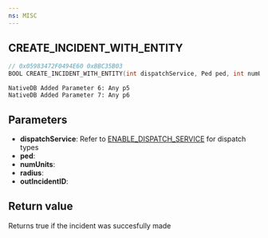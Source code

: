 ```yaml
---
ns: MISC
---
```

## CREATE_INCIDENT_WITH_ENTITY

```c
// 0x05983472F0494E60 0xBBC35B03
BOOL CREATE_INCIDENT_WITH_ENTITY(int dispatchService, Ped ped, int numUnits, float radius, int* outIncidentID);
```

```
NativeDB Added Parameter 6: Any p5
NativeDB Added Parameter 7: Any p6
```

## Parameters
* **dispatchService**: Refer to [ENABLE_DISPATCH_SERVICE](#_0xDC0F817884CDD856) for dispatch types
* **ped**: 
* **numUnits**: 
* **radius**: 
* **outIncidentID**: 

## Return value
Returns true if the incident was succesfully made
